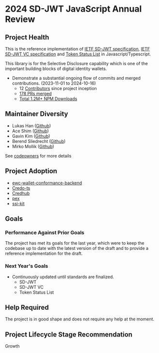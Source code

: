 # 2024 SD-JWT JavaScript Annual Review

## Project Health

This is the reference implementation of [IETF SD-JWT specification](https://datatracker.ietf.org/doc/draft-ietf-oauth-selective-disclosure-jwt/), [IETF SD-JWT VC specification](https://datatracker.ietf.org/doc/draft-ietf-oauth-sd-jwt-vc/) and [Token Status List](https://datatracker.ietf.org/doc/draft-ietf-oauth-status-list/) in Javascript/Typescript.

This library is for the Selective Disclosure capability which is one of the important building blocks of digital identity wallets.

- Demonstrate a substantial ongoing flow of commits and merged contributions. (2023-11-01 to 2024-10-16)
  - 12 [Contributors](https://github.com/openwallet-foundation-labs/sd-jwt-js/graphs/contributors) since project inception
  - [178 PRs merged](https://github.com/openwallet-foundation-labs/sd-jwt-js/pulls?q=is%3Apr+is%3Aclosed)
  - [Total 1.2M+ NPM Downloads](https://npm-stats-ecru.vercel.app/)

## Maintainer Diversity

- Lukas Han ([Github](https://github.com/lukasjhan))
- Ace Shim ([Github](https://github.com/pensivej))
- Gavin Kim ([Github](https://github.com/zustkeeper))
- Berend Sliedrecht ([Github](https://github.com/berendsliedrecht))
- Mirko Mollik ([Github](https://github.com/cre8))

See [codeowners](https://github.com/openwallet-foundation/sd-jwt-js/blob/main/CODEOWNERS) for more details

## Project Adoption

- [ewc-wallet-conformance-backend](https://github.com/EWC-consortium/ewc-wallet-conformance-backend)
- [Credo-ts](https://github.com/openwallet-foundation/credo-ts)
- [Credhub](https://github.com/openwallet-foundation-labs/credhub)
- [pex](https://github.com/Sphereon-Opensource/PEX)
- [ssi-kit](https://github.com/Sphereon-Opensource/SSI-SDK)

## Goals

### Performance Against Prior Goals

The project has met its goals for the last year, which were to keep the codebase
up to date with the latest version of the draft and to provide a reference
implementation for the draft.

### Next Year's Goals

- Continuously updated until standards are finalized.
  - SD-JWT
  - SD-JWT VC
  - Token Status List

## Help Required

The project is in good shape and does not require any help at the moment.

## Project Lifecycle Stage Recommendation

Growth
